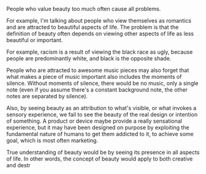 People who value beauty too much often cause all problems.

For example, I'm talking about people who view themselves as romantics and are attracted to beautiful aspects of life. The problem is that the definition of beauty often depends on viewing other aspects of life as less beautiful or important.

For example, racism is a result of viewing the black race as ugly, because people are predominantly white, and black is the opposite shade.

People who are attracted to awesome music pieces may also forget that what makes a piece of music important also includes the moments of silence. Without moments of silence, there would be no music, only a single note (even if you assume there's a constant background note, the other notes are separated by silence).

Also, by seeing beauty as an attribution to what's visible, or what invokes a sensory experience, we fail to see the beauty of the real design or intention of something. A product or device maybe provide a really sensational experience, but it may have been designed on purpose by exploiting the fundamental nature of humans to get them addicted to it, to achieve some goal, which is most often marketing.

True understanding of beauty would be by seeing its presence in all aspects of life. In other words, the concept of beauty would apply to both creative and destr